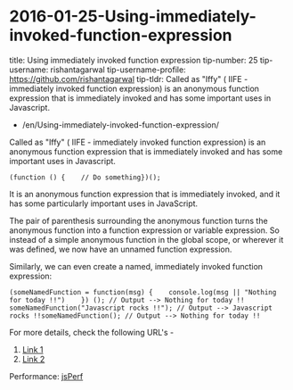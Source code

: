 # 2016-01-25-Using-immediately-invoked-function-expression

title: Using immediately invoked function expression tip-number: 25 tip-username: rishantagarwal tip-username-profile: https://github.com/rishantagarwal tip-tldr: Called as "Iffy" ( IIFE - immediately invoked function expression) is an anonymous function expression that is immediately invoked and has some important uses in Javascript.

- /en/Using-immediately-invoked-function-expression/

Called as "Iffy" ( IIFE - immediately invoked function expression) is an anonymous function expression that is immediately invoked and has some important uses in Javascript.

```
(function () {    // Do something​})();
```

It is an anonymous function expression that is immediately invoked, and it has some particularly important uses in JavaScript.

The pair of parenthesis surrounding the anonymous function turns the anonymous function into a function expression or variable expression. So instead of a simple anonymous function in the global scope, or wherever it was defined, we now have an unnamed function expression.

Similarly, we can even create a named, immediately invoked function expression:

```
(someNamedFunction = function(msg) {    console.log(msg || "Nothing for today !!")    }) (); // Output --> Nothing for today !!​​someNamedFunction("Javascript rocks !!"); // Output --> Javascript rocks !!someNamedFunction(); // Output --> Nothing for today !!​
```

For more details, check the following URL's -

1. [Link 1](https://blog.mariusschulz.com/2016/01/13/disassembling-javascripts-iife-syntax)
2. [Link 2](http://javascriptissexy.com/12-simple-yet-powerful-javascript-tips/)

Performance: [jsPerf](http://jsperf.com/iife-with-call)
